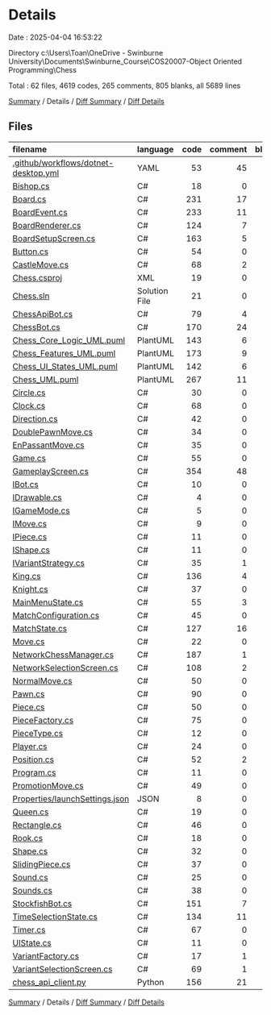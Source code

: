 # Details

Date : 2025-04-04 16:53:22

Directory c:\\Users\\Toan\\OneDrive - Swinburne University\\Documents\\Swinburne_Course\\COS20007-Object Oriented Programming\\Chess

Total : 62 files,  4619 codes, 265 comments, 805 blanks, all 5689 lines

[Summary](results.md) / Details / [Diff Summary](diff.md) / [Diff Details](diff-details.md)

## Files
| filename | language | code | comment | blank | total |
| :--- | :--- | ---: | ---: | ---: | ---: |
| [.github/workflows/dotnet-desktop.yml](/.github/workflows/dotnet-desktop.yml) | YAML | 53 | 45 | 18 | 116 |
| [Bishop.cs](/Bishop.cs) | C# | 18 | 0 | 4 | 22 |
| [Board.cs](/Board.cs) | C# | 231 | 17 | 43 | 291 |
| [BoardEvent.cs](/BoardEvent.cs) | C# | 233 | 11 | 36 | 280 |
| [BoardRenderer.cs](/BoardRenderer.cs) | C# | 124 | 7 | 23 | 154 |
| [BoardSetupScreen.cs](/BoardSetupScreen.cs) | C# | 163 | 5 | 27 | 195 |
| [Button.cs](/Button.cs) | C# | 54 | 0 | 10 | 64 |
| [CastleMove.cs](/CastleMove.cs) | C# | 68 | 2 | 9 | 79 |
| [Chess.csproj](/Chess.csproj) | XML | 19 | 0 | 4 | 23 |
| [Chess.sln](/Chess.sln) | Solution File | 21 | 0 | 2 | 23 |
| [ChessApiBot.cs](/ChessApiBot.cs) | C# | 79 | 4 | 13 | 96 |
| [ChessBot.cs](/ChessBot.cs) | C# | 170 | 24 | 35 | 229 |
| [Chess\_Core\_Logic\_UML.puml](/Chess_Core_Logic_UML.puml) | PlantUML | 143 | 6 | 25 | 174 |
| [Chess\_Features\_UML.puml](/Chess_Features_UML.puml) | PlantUML | 173 | 9 | 30 | 212 |
| [Chess\_UI\_States\_UML.puml](/Chess_UI_States_UML.puml) | PlantUML | 142 | 6 | 21 | 169 |
| [Chess\_UML.puml](/Chess_UML.puml) | PlantUML | 267 | 11 | 46 | 324 |
| [Circle.cs](/Circle.cs) | C# | 30 | 0 | 6 | 36 |
| [Clock.cs](/Clock.cs) | C# | 68 | 0 | 12 | 80 |
| [Direction.cs](/Direction.cs) | C# | 42 | 0 | 4 | 46 |
| [DoublePawnMove.cs](/DoublePawnMove.cs) | C# | 34 | 0 | 5 | 39 |
| [EnPassantMove.cs](/EnPassantMove.cs) | C# | 35 | 0 | 4 | 39 |
| [Game.cs](/Game.cs) | C# | 55 | 0 | 11 | 66 |
| [GameplayScreen.cs](/GameplayScreen.cs) | C# | 354 | 48 | 70 | 472 |
| [IBot.cs](/IBot.cs) | C# | 10 | 0 | 1 | 11 |
| [IDrawable.cs](/IDrawable.cs) | C# | 4 | 0 | 1 | 5 |
| [IGameMode.cs](/IGameMode.cs) | C# | 5 | 0 | 2 | 7 |
| [IMove.cs](/IMove.cs) | C# | 9 | 0 | 0 | 9 |
| [IPiece.cs](/IPiece.cs) | C# | 11 | 0 | 0 | 11 |
| [IShape.cs](/IShape.cs) | C# | 11 | 0 | 2 | 13 |
| [IVariantStrategy.cs](/IVariantStrategy.cs) | C# | 35 | 1 | 4 | 40 |
| [King.cs](/King.cs) | C# | 136 | 4 | 24 | 164 |
| [Knight.cs](/Knight.cs) | C# | 37 | 0 | 8 | 45 |
| [MainMenuState.cs](/MainMenuState.cs) | C# | 55 | 3 | 13 | 71 |
| [MatchConfiguration.cs](/MatchConfiguration.cs) | C# | 45 | 0 | 5 | 50 |
| [MatchState.cs](/MatchState.cs) | C# | 127 | 16 | 20 | 163 |
| [Move.cs](/Move.cs) | C# | 22 | 0 | 2 | 24 |
| [NetworkChessManager.cs](/NetworkChessManager.cs) | C# | 187 | 1 | 33 | 221 |
| [NetworkSelectionScreen.cs](/NetworkSelectionScreen.cs) | C# | 108 | 2 | 16 | 126 |
| [NormalMove.cs](/NormalMove.cs) | C# | 50 | 0 | 5 | 55 |
| [Pawn.cs](/Pawn.cs) | C# | 90 | 0 | 15 | 105 |
| [Piece.cs](/Piece.cs) | C# | 50 | 0 | 11 | 61 |
| [PieceFactory.cs](/PieceFactory.cs) | C# | 75 | 0 | 8 | 83 |
| [PieceType.cs](/PieceType.cs) | C# | 12 | 0 | 1 | 13 |
| [Player.cs](/Player.cs) | C# | 24 | 0 | 2 | 26 |
| [Position.cs](/Position.cs) | C# | 52 | 2 | 11 | 65 |
| [Program.cs](/Program.cs) | C# | 11 | 0 | 1 | 12 |
| [PromotionMove.cs](/PromotionMove.cs) | C# | 49 | 0 | 5 | 54 |
| [Properties/launchSettings.json](/Properties/launchSettings.json) | JSON | 8 | 0 | 0 | 8 |
| [Queen.cs](/Queen.cs) | C# | 19 | 0 | 4 | 23 |
| [Rectangle.cs](/Rectangle.cs) | C# | 46 | 0 | 9 | 55 |
| [Rook.cs](/Rook.cs) | C# | 18 | 0 | 3 | 21 |
| [Shape.cs](/Shape.cs) | C# | 32 | 0 | 9 | 41 |
| [SlidingPiece.cs](/SlidingPiece.cs) | C# | 37 | 0 | 4 | 41 |
| [Sound.cs](/Sound.cs) | C# | 25 | 0 | 6 | 31 |
| [Sounds.cs](/Sounds.cs) | C# | 38 | 0 | 4 | 42 |
| [StockfishBot.cs](/StockfishBot.cs) | C# | 151 | 7 | 22 | 180 |
| [TimeSelectionState.cs](/TimeSelectionState.cs) | C# | 134 | 11 | 28 | 173 |
| [Timer.cs](/Timer.cs) | C# | 67 | 0 | 14 | 81 |
| [UIState.cs](/UIState.cs) | C# | 11 | 0 | 2 | 13 |
| [VariantFactory.cs](/VariantFactory.cs) | C# | 17 | 1 | 1 | 19 |
| [VariantSelectionScreen.cs](/VariantSelectionScreen.cs) | C# | 69 | 1 | 11 | 81 |
| [chess\_api\_client.py](/chess_api_client.py) | Python | 156 | 21 | 40 | 217 |

[Summary](results.md) / Details / [Diff Summary](diff.md) / [Diff Details](diff-details.md)